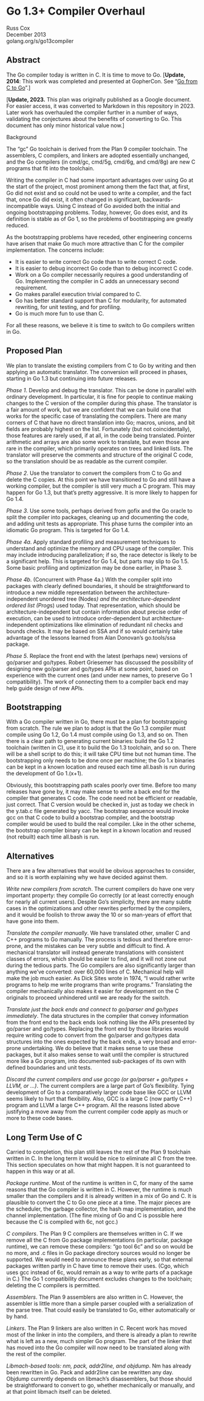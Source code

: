 # Go 1.3+ Compiler Overhaul


Russ Cox \
December 2013 \
golang.org/s/go13compiler

## Abstract

The Go compiler today is written in C. It is time to move to Go.
[**Update, 2014**: This work was completed and presented at GopherCon. See “[Go from C to Go](https://www.youtube.com/watch?v=QIE5nV5fDwA)”.]

[**Update, 2023.** This plan was originally published as a Google document. For easier access, it was converted to Markdown in this repository in 2023. Later work has overhauled the compiler further in a number of ways, validating the conjectures about the benefits of converting to Go. This document has only minor historical value now.]

Background

The “gc” Go toolchain is derived from the Plan 9 compiler toolchain. The assemblers, C compilers, and linkers are adopted essentially unchanged, and the Go compilers (in cmd/gc, cmd/5g, cmd/6g, and cmd/8g) are new C programs that fit into the toolchain.

Writing the compiler in C had some important advantages over using Go at the start of the project, most prominent among them the fact that, at first, Go did not exist and so could not be used to write a compiler, and the fact that, once Go did exist, it often changed in significant, backwards-incompatible ways. Using C instead of Go avoided both the initial and ongoing bootstrapping problems. Today, however, Go does exist, and its definition is stable as of Go 1, so the problems of bootstrapping are greatly reduced.

As the bootstrapping problems have receded, other engineering concerns have arisen that make Go much more attractive than C for the compiler implementation. The concerns include:

- It is easier to write correct Go code than to write correct C code.
- It is easier to debug incorrect Go code than to debug incorrect C code.
- Work on a Go compiler necessarily requires a good understanding of Go. Implementing the compiler in C adds an unnecessary second requirement.
- Go makes parallel execution trivial compared to C.
- Go has better standard support than C for modularity, for automated rewriting, for unit testing, and for profiling.
- Go is much more fun to use than C.

For all these reasons, we believe it is time to switch to Go compilers written in Go.

## Proposed Plan

We plan to translate the existing compilers from C to Go by writing and then applying an automatic translator. The conversion will proceed in phases, starting in Go 1.3 but continuing into future releases.

_Phase 1_. Develop and debug the translator. This can be done in parallel with ordinary development. In particular, it is fine for people to continue making changes to the C version of the compiler during this phase. The translator is a fair amount of work, but we are confident that we can build one that works for the specific case of translating the compilers. There are many corners of C that have no direct translation into Go; macros, unions, and bit fields are probably highest on the list. Fortunately (but not coincidentally), those features are rarely used, if at all, in the code being translated. Pointer arithmetic and arrays are also some work to translate, but even those are rare in the compiler, which primarily operates on trees and linked lists. The translator will preserve the comments and structure of the original C code, so the translation should be as readable as the current compiler.

_Phase 2_. Use the translator to convert the compilers from C to Go and delete the C copies. At this point we have transitioned to Go and still have a working compiler, but the compiler is still very much a C program. This may happen for Go 1.3, but that’s pretty aggressive. It is more likely to happen for Go 1.4.

_Phase 3_. Use some tools, perhaps derived from gofix and the Go oracle to split the compiler into packages, cleaning up and documenting the code, and adding unit tests as appropriate. This phase turns the compiler into an idiomatic Go program. This is targeted for Go 1.4.

_Phase 4a_. Apply standard profiling and measurement techniques to understand and optimize the memory and CPU usage of the compiler. This may include introducing parallelization; if so, the race detector is likely to be a significant help. This is targeted for Go 1.4, but parts may slip to Go 1.5. Some basic profiling and optimization may be done earlier, in Phase 3.

_Phase 4b_. (Concurrent with Phase 4a.) With the compiler split into packages with clearly defined boundaries, it should be straightforward to introduce a new middle representation between the architecture-independent unordered tree (Node*s) and the architecture-dependent ordered list (Prog*s) used today. That representation, which should be architecture-independent but contain information about precise order of execution, can be used to introduce order-dependent but architecture-independent optimizations like elimination of redundant nil checks and bounds checks. It may be based on SSA and if so would certainly take advantage of the lessons learned from Alan Donovan’s go.tools/ssa package.

_Phase 5_. Replace the front end with the latest (perhaps new) versions of go/parser and go/types. Robert Griesemer has discussed the possibility of designing new go/parser and go/types APIs at some point, based on experience with the current ones (and under new names, to preserve Go 1 compatibility). The work of connecting them to a compiler back end may help guide design of new APIs.

## Bootstrapping

With a Go compiler written in Go, there must be a plan for bootstrapping from scratch. The rule we plan to adopt is that the Go 1.3 compiler must compile using Go 1.2, Go 1.4 must compile using Go 1.3, and so on. Then there is a clear path to generating current binaries: build the Go 1.2 toolchain (written in C), use it to build the Go 1.3 toolchain, and so on. There will be a shell script to do this; it will take CPU time but not human time. The bootstrapping only needs to be done once per machine; the Go 1.x binaries can be kept in a known location and reused each time all.bash is run during the development of Go 1.(x+1).

Obviously, this bootstrapping path scales poorly over time. Before too many releases have gone by, it may make sense to write a back end for the compiler that generates C code. The code need not be efficient or readable, just correct. That C version would be checked in, just as today we check in the y.tab.c file generated by yacc. The bootstrap sequence would invoke gcc on that C code to build a bootstrap compiler, and the bootstrap compiler would be used to build the real compiler. Like in the other scheme, the bootstrap compiler binary can be kept in a known location and reused (not rebuilt) each time all.bash is run.

## Alternatives

There are a few alternatives that would be obvious approaches to consider, and so it is worth explaining why we have decided against them.

_Write new compilers from scratch_. The current compilers do have one very important property: they compile Go correctly (or at least correctly enough for nearly all current users). Despite Go’s simplicity, there are many subtle cases in the optimizations and other rewrites performed by the compilers, and it would be foolish to throw away the 10 or so man-years of effort that have gone into them.

_Translate the compiler manually_. We have translated other, smaller C and C++ programs to Go manually. The process is tedious and therefore error-prone, and the mistakes can be very subtle and difficult to find. A mechanical translator will instead generate translations with consistent classes of errors, which should be easier to find, and it will not zone out during the tedious parts. The Go compilers are also significantly larger than anything we’ve converted: over 60,000 lines of C. Mechanical help will make the job much easier. As Dick Sites wrote in 1974, “I would rather write programs to help me write programs than write programs.” Translating the compiler mechanically also makes it easier for development on the C originals to proceed unhindered until we are ready for the switch.

_Translate just the back ends and connect to go/parser and go/types immediately_. The data structures in the compiler that convey information from the front end to the back ends look nothing like the APIs presented by go/parser and go/types. Replacing the front end by those libraries would require writing code to convert from the go/parser and go/types data structures into the ones expected by the back ends, a very broad and error-prone undertaking. We do believe that it makes sense to use these packages, but it also makes sense to wait until the compiler is structured more like a Go program, into documented sub-packages of its own with defined boundaries and unit tests.

_Discard the current compilers and use gccgo (or go/parser + go/types + LLVM, or …)_. The current compilers are a large part of Go’s flexibility. Tying development of Go to a comparatively larger code base like GCC or LLVM seems likely to hurt that flexibility. Also, GCC is a large C (now partly C++) program and LLVM a large C++ program. All the reasons listed above justifying a move away from the current compiler code apply as much or more to these code bases.

## Long Term Use of C

Carried to completion, this plan still leaves the rest of the Plan 9 toolchain written in C. In the long term it would be nice to eliminate all C from the tree. This section speculates on how that might happen. It is not guaranteed to happen in this way or at all.

_Package runtime_. Most of the runtime is written in C, for many of the same reasons that the Go compiler is written in C. However, the runtime is much smaller than the compilers and it is already written in a mix of Go and C. It is plausible to convert the C to Go one piece at a time. The major pieces are the scheduler, the garbage collector, the hash map implementation, and the channel implementation. (The fine mixing of Go and C is possible here because the C is compiled with 6c, not gcc.)

_C compilers_. The Plan 9 C compilers are themselves written in C. If we remove all the C from Go package implementations (in particular, package runtime), we can remove these compilers: “go tool 6c” and so on would be no more, and .c files in Go package directory sources would no longer be supported. We would need to announce these plans early, so that external packages written partly in C have time to remove their uses. (Cgo, which uses gcc instead of 6c, would remain as a way to write parts of a package in C.) The Go 1 compatibility document excludes changes to the toolchain; deleting the C compilers is permitted.

_Assemblers_. The Plan 9 assemblers are also written in C. However, the assembler is little more than a simple parser coupled with a serialization of the parse tree. That could easily be translated to Go, either automatically or by hand.

_Linkers_. The Plan 9 linkers are also written in C. Recent work has moved most of the linker in into the compilers, and there is already a plan to rewrite what is left as a new, much simpler Go program. The part of the linker that has moved into the Go compiler will now need to be translated along with the rest of the compiler.

_Libmach-based tools: nm, pack, addr2line, and objdump_. Nm has already been rewritten in Go. Pack and addr2line can be rewritten any day. Objdump currently depends on libmach’s disassemblers, but those should be straightforward to convert to go, whether mechanically or manually, and at that point libmach itself can be deleted.



